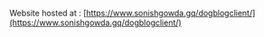 Website hosted at : [https://www.sonishgowda.gq/dogblogclient/](https://www.sonishgowda.gq/dogblogclient/)
